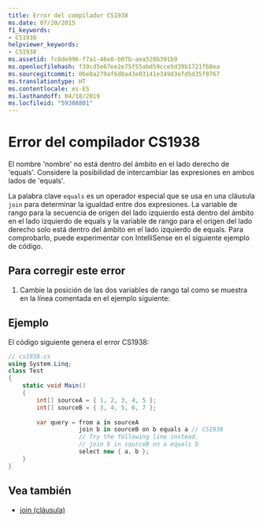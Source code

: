 ```yaml
---
title: Error del compilador CS1938
ms.date: 07/20/2015
f1_keywords:
- CS1938
helpviewer_keywords:
- CS1938
ms.assetid: fc8de996-f7a1-46e8-b07b-aea520b391b9
ms.openlocfilehash: f39cd5e67ee2e75f55abd59cce5d39b1721fb8ea
ms.sourcegitcommit: 0be8a279af6d8a43e03141e349d3efd5d35f8767
ms.translationtype: HT
ms.contentlocale: es-ES
ms.lasthandoff: 04/18/2019
ms.locfileid: "59308801"
---
```

# <a name="compiler-error-cs1938"></a>Error del compilador CS1938
El nombre 'nombre' no está dentro del ámbito en el lado derecho de 'equals'. Considere la posibilidad de intercambiar las expresiones en ambos lados de 'equals'.  
  
 La palabra clave `equals` es un operador especial que se usa en una cláusula `join` para determinar la igualdad entre dos expresiones. La variable de rango para la secuencia de origen del lado izquierdo está dentro del ámbito en el lado izquierdo de equals y la variable de rango para el origen del lado derecho solo está dentro del ámbito en el lado izquierdo de equals. Para comprobarlo, puede experimentar con IntelliSense en el siguiente ejemplo de código.  
  
## <a name="to-correct-this-error"></a>Para corregir este error  
  
1. Cambie la posición de las dos variables de rango tal como se muestra en la línea comentada en el ejemplo siguiente:  
  
## <a name="example"></a>Ejemplo  
 El código siguiente genera el error CS1938:  
  
```csharp  
// cs1938.cs  
using System.Linq;  
class Test  
{  
    static void Main()  
    {  
        int[] sourceA = { 1, 2, 3, 4, 5 };  
        int[] sourceB = { 3, 4, 5, 6, 7 };  
  
        var query = from a in sourceA  
                    join b in sourceB on b equals a // CS1938  
                    // Try the following line instead.  
                    // join b in sourceB on a equals b  
                    select new { a, b };  
    }  
}  
```  
  
## <a name="see-also"></a>Vea también

- [join (cláusula)](../../csharp/language-reference/keywords/join-clause.md)

